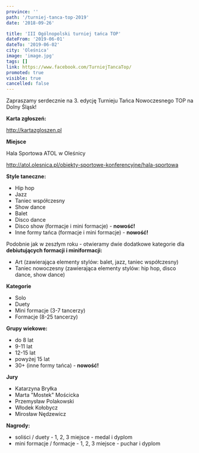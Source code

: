 ```yaml
---
province: ''
path: '/turniej-tanca-top-2019'
date: '2018-09-26'

title: 'III Ogólnopolski turniej tańca TOP'
dateFrom: '2019-06-01'
dateTo: '2019-06-02'
city: 'Oleśnica'
image: 'image.jpg'
tags: []
link: https://www.facebook.com/TurniejTancaTop/
promoted: true
visible: true
cancelled: false
---
```

Zapraszamy serdecznie na 3. edycję Turnieju Tańca Nowoczesnego TOP na Dolny Śląsk!

**Karta zgłoszeń:**

http://kartazgloszen.pl

**Miejsce**

Hala Sportowa ATOL w Oleśnicy

http://atol.olesnica.pl/obiekty-sportowe-konferencyjne/hala-sportowa

**Style taneczne:**
* Hip hop
* Jazz
* Taniec współczesny
* Show dance
* Balet
* Disco dance
* Disco show (formacje i mini formacje) - **nowość!**
* Inne formy tańca (formacje i mini formacje) - **nowość!**

Podobnie jak w zeszłym roku - otwieramy dwie dodatkowe kategorie dla **debiutujących formacji i 
miniformacji:**
- Art (zawierająca elementy stylów: balet, jazz, taniec współczesny)
- Taniec nowoczesny (zawierająca elementy stylów: hip hop, disco dance, show dance)

**Kategorie**
- Solo
- Duety
- Mini formacje (3-7 tancerzy)
- Formacje (8-25 tancerzy)

**Grupy wiekowe:**
- do 8 lat
- 9-11 lat
- 12-15 lat
- powyżej 15 lat
- 30+ (inne formy tańca) - **nowość!**

**Jury**
- Katarzyna Bryłka
- Marta "Mostek" Mościcka
- Przemysław Polakowski
- Włodek Kołobycz
- Mirosław Nędzewicz

**Nagrody:**
- soliści / duety - 1, 2, 3 miejsce - medal i dyplom
- mini formacje / formacje - 1, 2, 3 miejsce - puchar i dyplom